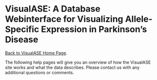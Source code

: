 # VisualASE: A Database Webinterface for Visualizing Allele-Specific Expression in Parkinson’s Disease

[Back to VisualASE Home Page](http://myerslab.bu.edu/VisualASE).

The following help pages will give you an overview of how the VisualASE site
works and what the data describes.  Please contact us with any additional
questions or comments.
